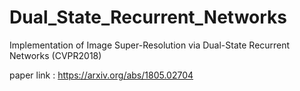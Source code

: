 # Dual_State_Recurrent_Networks
Implementation of Image Super-Resolution via Dual-State Recurrent Networks (CVPR2018)

paper link : https://arxiv.org/abs/1805.02704
